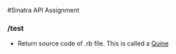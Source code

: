 #Sinatra API Assignment

### /test
* Return source code of .rb file. This is called a [Quine](https://en.wikipedia.org/wiki/Quine_(computing))